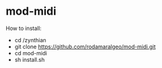 # mod-midi

How to install: 

- cd /zynthian
- git clone https://github.com/rodamaralgeo/mod-midi.git
- cd mod-midi
- sh install.sh
